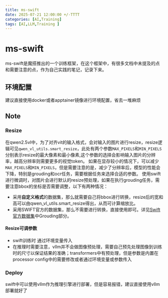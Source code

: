 ```yaml
---
title: ms-swift
date: 2025-07-21 12:00:00 +/-TTTT
categories: [AI,Training]
tags: [AI,LLM,Training ]
---
```

# ms-swift
ms-swift是魔搭推出的一个训练框架，在这个框架中，有很多文档中未提及的点和需要注意的点，作为自己实践的笔记，记录下来。

## 环境配置
建议直接使用docker或者apptainer镜像进行环境配置，省去一堆麻烦

## Note
### Resize
在qwen2.5vl中，为了对齐vit的输入格式，会对输入的图片进行resize，resize逻辑可见`qwen_vl_utils.smart_resize`，此处有两个参数`MAX_PIXELS`和`MIN_PIXELS`分别表示resize的最大像素和最小像素,这个参数的选择会影响输入图片的分辨率，越高分辨率则需要更多的视觉token。
如果在显存较小的情况下，可以减少`MAX_PIXELS`和`MIN_PIXELS`，但是需要注意的是，减少了分辨率后，模型的性能会下降，特别是grouding和ocr任务，需要根据任务来选择合适的参数。
使用swift进行微调时，对图片会进行默认的resize预处理，如果在执行grouding任务，需要注意bbox的坐标是否需要调整，以下有两种情况：
* 采用**自定义格式**的数据集，那么就需要自己将bbox进行转换，resize后的宽和高可以由qwen_vl_utils.smart_resize得出，从而可计算缩放比。
* 采用SWIFT官方的数据集，那么不需要进行转换，直接使用即可。详见[Swift官方数据集](https://swift.readthedocs.io/zh-cn/latest/Customization/%E8%87%AA%E5%AE%9A%E4%B9%89%E6%95%B0%E6%8D%AE%E9%9B%86.html)中Grouding部分。

#### Resize可调参数
* swift训练时 通过环境变量传入
* 在推理时需要注意，vllm并不会做图像预处理，需要自己预先处理图像到训练时的尺寸以保证结果的准确；transformers中有预处理，但是参数是内置在processor config中的需要修改或者通过环境变量或参数传入

### Deploy
swift中可以使用vllm作为推理引擎进行部署，但是容易报错，建议直接使用vllm部署就好了




